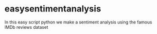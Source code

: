 # easysentimentanalysis
In this easy script python we make a sentiment analysis using the famous IMDb reviews dataset
